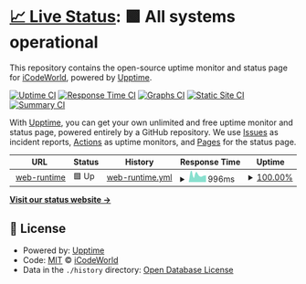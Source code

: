 # [📈 Live Status](https://status.easybits.cn): <!--live status--> **🟩 All systems operational**

This repository contains the open-source uptime monitor and status page for [iCodeWorld](https://www.icodeworld.cn), powered by [Upptime](https://github.com/upptime/upptime).

[![Uptime CI](https://github.com/ICodeWorld-Inc/status-pages/workflows/Uptime%20CI/badge.svg)](https://github.com/ICodeWorld-Inc/status-pages/actions?query=workflow%3A%22Uptime+CI%22)
[![Response Time CI](https://github.com/ICodeWorld-Inc/status-pages/workflows/Response%20Time%20CI/badge.svg)](https://github.com/ICodeWorld-Inc/status-pages/actions?query=workflow%3A%22Response+Time+CI%22)
[![Graphs CI](https://github.com/ICodeWorld-Inc/status-pages/workflows/Graphs%20CI/badge.svg)](https://github.com/ICodeWorld-Inc/status-pages/actions?query=workflow%3A%22Graphs+CI%22)
[![Static Site CI](https://github.com/ICodeWorld-Inc/status-pages/workflows/Static%20Site%20CI/badge.svg)](https://github.com/ICodeWorld-Inc/status-pages/actions?query=workflow%3A%22Static+Site+CI%22)
[![Summary CI](https://github.com/ICodeWorld-Inc/status-pages/workflows/Summary%20CI/badge.svg)](https://github.com/ICodeWorld-Inc/status-pages/actions?query=workflow%3A%22Summary+CI%22)

With [Upptime](https://upptime.js.org), you can get your own unlimited and free uptime monitor and status page, powered entirely by a GitHub repository. We use [Issues](https://github.com/ICodeWorld-Inc/status-pages/issues) as incident reports, [Actions](https://github.com/ICodeWorld-Inc/status-pages/actions) as uptime monitors, and [Pages](https://status.easybits.cn) for the status page.

<!--start: status pages-->
<!-- This summary is generated by Upptime (https://github.com/upptime/upptime) -->
<!-- Do not edit this manually, your changes will be overwritten -->
<!-- prettier-ignore -->
| URL | Status | History | Response Time | Uptime |
| --- | ------ | ------- | ------------- | ------ |
| <img alt="" src="https://favicons.githubusercontent.com/web-runtime-release.easybits.cn" height="13"> [web-runtime](https://web-runtime-release.easybits.cn/) | 🟩 Up | [web-runtime.yml](https://github.com/ICodeWorld-Inc/status-pages/commits/HEAD/history/web-runtime.yml) | <details><summary><img alt="Response time graph" src="./graphs/web-runtime/response-time-week.png" height="20"> 996ms</summary><br><a href="https://status.easybits.cn/history/web-runtime"><img alt="Response time 1109" src="https://img.shields.io/endpoint?url=https%3A%2F%2Fraw.githubusercontent.com%2FICodeWorld-Inc%2Fstatus-pages%2FHEAD%2Fapi%2Fweb-runtime%2Fresponse-time.json"></a><br><a href="https://status.easybits.cn/history/web-runtime"><img alt="24-hour response time 916" src="https://img.shields.io/endpoint?url=https%3A%2F%2Fraw.githubusercontent.com%2FICodeWorld-Inc%2Fstatus-pages%2FHEAD%2Fapi%2Fweb-runtime%2Fresponse-time-day.json"></a><br><a href="https://status.easybits.cn/history/web-runtime"><img alt="7-day response time 996" src="https://img.shields.io/endpoint?url=https%3A%2F%2Fraw.githubusercontent.com%2FICodeWorld-Inc%2Fstatus-pages%2FHEAD%2Fapi%2Fweb-runtime%2Fresponse-time-week.json"></a><br><a href="https://status.easybits.cn/history/web-runtime"><img alt="30-day response time 1109" src="https://img.shields.io/endpoint?url=https%3A%2F%2Fraw.githubusercontent.com%2FICodeWorld-Inc%2Fstatus-pages%2FHEAD%2Fapi%2Fweb-runtime%2Fresponse-time-month.json"></a><br><a href="https://status.easybits.cn/history/web-runtime"><img alt="1-year response time 1109" src="https://img.shields.io/endpoint?url=https%3A%2F%2Fraw.githubusercontent.com%2FICodeWorld-Inc%2Fstatus-pages%2FHEAD%2Fapi%2Fweb-runtime%2Fresponse-time-year.json"></a></details> | <details><summary><a href="https://status.easybits.cn/history/web-runtime">100.00%</a></summary><a href="https://status.easybits.cn/history/web-runtime"><img alt="All-time uptime 100.00%" src="https://img.shields.io/endpoint?url=https%3A%2F%2Fraw.githubusercontent.com%2FICodeWorld-Inc%2Fstatus-pages%2FHEAD%2Fapi%2Fweb-runtime%2Fuptime.json"></a><br><a href="https://status.easybits.cn/history/web-runtime"><img alt="24-hour uptime 100.00%" src="https://img.shields.io/endpoint?url=https%3A%2F%2Fraw.githubusercontent.com%2FICodeWorld-Inc%2Fstatus-pages%2FHEAD%2Fapi%2Fweb-runtime%2Fuptime-day.json"></a><br><a href="https://status.easybits.cn/history/web-runtime"><img alt="7-day uptime 100.00%" src="https://img.shields.io/endpoint?url=https%3A%2F%2Fraw.githubusercontent.com%2FICodeWorld-Inc%2Fstatus-pages%2FHEAD%2Fapi%2Fweb-runtime%2Fuptime-week.json"></a><br><a href="https://status.easybits.cn/history/web-runtime"><img alt="30-day uptime 100.00%" src="https://img.shields.io/endpoint?url=https%3A%2F%2Fraw.githubusercontent.com%2FICodeWorld-Inc%2Fstatus-pages%2FHEAD%2Fapi%2Fweb-runtime%2Fuptime-month.json"></a><br><a href="https://status.easybits.cn/history/web-runtime"><img alt="1-year uptime 100.00%" src="https://img.shields.io/endpoint?url=https%3A%2F%2Fraw.githubusercontent.com%2FICodeWorld-Inc%2Fstatus-pages%2FHEAD%2Fapi%2Fweb-runtime%2Fuptime-year.json"></a></details>

<!--end: status pages-->

[**Visit our status website →**](https://status.easybits.cn)

## 📄 License

- Powered by: [Upptime](https://github.com/upptime/upptime)
- Code: [MIT](./LICENSE) © [iCodeWorld](https://www.icodeworld.cn)
- Data in the `./history` directory: [Open Database License](https://opendatacommons.org/licenses/odbl/1-0/)
